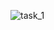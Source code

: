 ![task_1](https://user-images.githubusercontent.com/73391896/227006869-bc6ec056-063c-4ece-a98b-d1065abcf17f.png)
